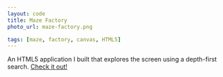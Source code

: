 ```yaml
---
layout: code
title: Maze Factory
photo_url: maze-factory.png

tags: [maze, factory, canvas, HTML5]
---
```


An HTML5 application I built that explores the screen using a depth-first search. <a href='/p/maze-factory'>Check it out!</a>